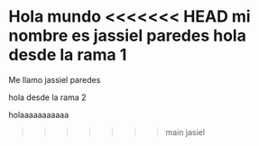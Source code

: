 Hola mundo
<<<<<<< HEAD
mi nombre es jassiel paredes
hola desde la rama 1
=======
Me llamo jassiel paredes


hola desde la rama 2

holaaaaaaaaaaa
>>>>>>> main
jasiel
